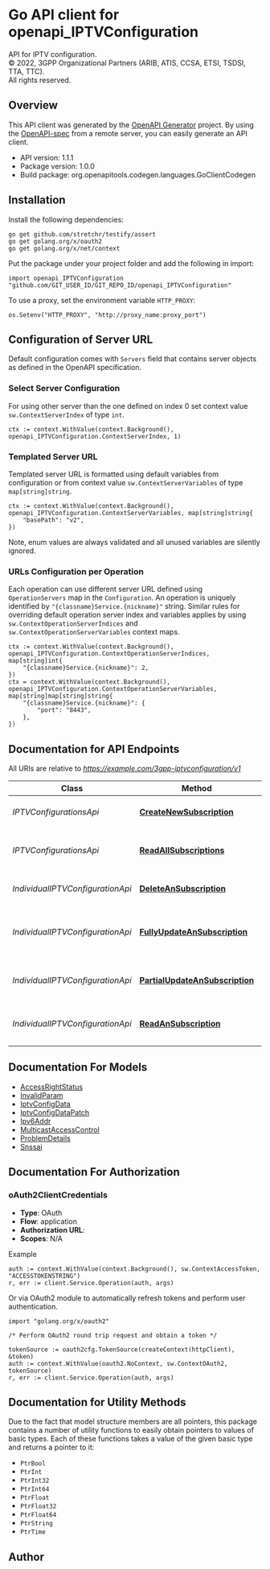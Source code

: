 # Go API client for openapi_IPTVConfiguration

API for IPTV configuration.  
© 2022, 3GPP Organizational Partners (ARIB, ATIS, CCSA, ETSI, TSDSI, TTA, TTC).  
All rights reserved.


## Overview
This API client was generated by the [OpenAPI Generator](https://openapi-generator.tech) project.  By using the [OpenAPI-spec](https://www.openapis.org/) from a remote server, you can easily generate an API client.

- API version: 1.1.1
- Package version: 1.0.0
- Build package: org.openapitools.codegen.languages.GoClientCodegen

## Installation

Install the following dependencies:

```shell
go get github.com/stretchr/testify/assert
go get golang.org/x/oauth2
go get golang.org/x/net/context
```

Put the package under your project folder and add the following in import:

```golang
import openapi_IPTVConfiguration "github.com/GIT_USER_ID/GIT_REPO_ID/openapi_IPTVConfiguration"
```

To use a proxy, set the environment variable `HTTP_PROXY`:

```golang
os.Setenv("HTTP_PROXY", "http://proxy_name:proxy_port")
```

## Configuration of Server URL

Default configuration comes with `Servers` field that contains server objects as defined in the OpenAPI specification.

### Select Server Configuration

For using other server than the one defined on index 0 set context value `sw.ContextServerIndex` of type `int`.

```golang
ctx := context.WithValue(context.Background(), openapi_IPTVConfiguration.ContextServerIndex, 1)
```

### Templated Server URL

Templated server URL is formatted using default variables from configuration or from context value `sw.ContextServerVariables` of type `map[string]string`.

```golang
ctx := context.WithValue(context.Background(), openapi_IPTVConfiguration.ContextServerVariables, map[string]string{
	"basePath": "v2",
})
```

Note, enum values are always validated and all unused variables are silently ignored.

### URLs Configuration per Operation

Each operation can use different server URL defined using `OperationServers` map in the `Configuration`.
An operation is uniquely identified by `"{classname}Service.{nickname}"` string.
Similar rules for overriding default operation server index and variables applies by using `sw.ContextOperationServerIndices` and `sw.ContextOperationServerVariables` context maps.

```golang
ctx := context.WithValue(context.Background(), openapi_IPTVConfiguration.ContextOperationServerIndices, map[string]int{
	"{classname}Service.{nickname}": 2,
})
ctx = context.WithValue(context.Background(), openapi_IPTVConfiguration.ContextOperationServerVariables, map[string]map[string]string{
	"{classname}Service.{nickname}": {
		"port": "8443",
	},
})
```

## Documentation for API Endpoints

All URIs are relative to *https://example.com/3gpp-iptvconfiguration/v1*

Class | Method | HTTP request | Description
------------ | ------------- | ------------- | -------------
*IPTVConfigurationsApi* | [**CreateNewSubscription**](docs/IPTVConfigurationsApi.md#createnewsubscription) | **Post** /{afId}/configurations | Creates a new configuration resource
*IPTVConfigurationsApi* | [**ReadAllSubscriptions**](docs/IPTVConfigurationsApi.md#readallsubscriptions) | **Get** /{afId}/configurations | read all of the active configurations for the AF
*IndividualIPTVConfigurationApi* | [**DeleteAnSubscription**](docs/IndividualIPTVConfigurationApi.md#deleteansubscription) | **Delete** /{afId}/configurations/{configurationId} | Deletes an already existing configuration
*IndividualIPTVConfigurationApi* | [**FullyUpdateAnSubscription**](docs/IndividualIPTVConfigurationApi.md#fullyupdateansubscription) | **Put** /{afId}/configurations/{configurationId} | Fully updates/replaces an existing configuration resource
*IndividualIPTVConfigurationApi* | [**PartialUpdateAnSubscription**](docs/IndividualIPTVConfigurationApi.md#partialupdateansubscription) | **Patch** /{afId}/configurations/{configurationId} | Partial updates an existing configuration resource
*IndividualIPTVConfigurationApi* | [**ReadAnSubscription**](docs/IndividualIPTVConfigurationApi.md#readansubscription) | **Get** /{afId}/configurations/{configurationId} | read an active configuration for the AF and the configuration Id


## Documentation For Models

 - [AccessRightStatus](docs/AccessRightStatus.md)
 - [InvalidParam](docs/InvalidParam.md)
 - [IptvConfigData](docs/IptvConfigData.md)
 - [IptvConfigDataPatch](docs/IptvConfigDataPatch.md)
 - [Ipv6Addr](docs/Ipv6Addr.md)
 - [MulticastAccessControl](docs/MulticastAccessControl.md)
 - [ProblemDetails](docs/ProblemDetails.md)
 - [Snssai](docs/Snssai.md)


## Documentation For Authorization



### oAuth2ClientCredentials


- **Type**: OAuth
- **Flow**: application
- **Authorization URL**: 
- **Scopes**: N/A

Example

```golang
auth := context.WithValue(context.Background(), sw.ContextAccessToken, "ACCESSTOKENSTRING")
r, err := client.Service.Operation(auth, args)
```

Or via OAuth2 module to automatically refresh tokens and perform user authentication.

```golang
import "golang.org/x/oauth2"

/* Perform OAuth2 round trip request and obtain a token */

tokenSource := oauth2cfg.TokenSource(createContext(httpClient), &token)
auth := context.WithValue(oauth2.NoContext, sw.ContextOAuth2, tokenSource)
r, err := client.Service.Operation(auth, args)
```


## Documentation for Utility Methods

Due to the fact that model structure members are all pointers, this package contains
a number of utility functions to easily obtain pointers to values of basic types.
Each of these functions takes a value of the given basic type and returns a pointer to it:

* `PtrBool`
* `PtrInt`
* `PtrInt32`
* `PtrInt64`
* `PtrFloat`
* `PtrFloat32`
* `PtrFloat64`
* `PtrString`
* `PtrTime`

## Author



